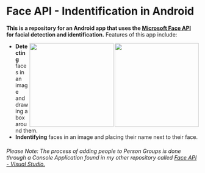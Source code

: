 # Face API - Indentification in Android
**This is a repository for an Android app that uses the [Microsoft Face API](https://azure.microsoft.com/en-us/services/cognitive-services/face/) for facial detection and  identification.** Features of this app include:


  <img width="220" align="right" src="https://github.com/ishaanjav/Face_API_-_Indentification_in_Android/blob/master/Detection.png">
  <img width="220" align = "right" src="https://github.com/ishaanjav/Face_API_-_Indentification_in_Android/blob/master/Identification.png">


- **Detecting** faces in an image and drawing a box around them.
- **Indentifying** faces in an image and placing their name next to their face.




###### Please Note: The process of adding people to Person Groups is done through a Console Application found in my other repository called [Face API - Visual Studio.](https://github.com/ishaanjav/Face_API_-_Visual_Studio)
